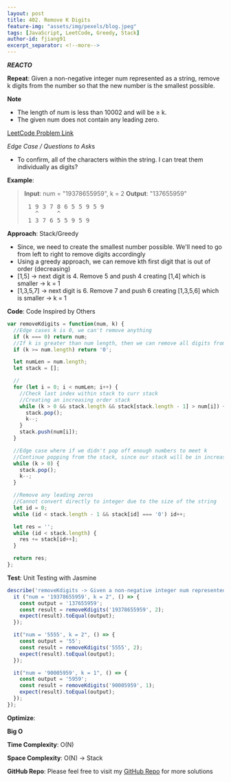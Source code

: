 ```yaml
---
layout: post
title: 402. Remove K Digits
feature-img: "assets/img/pexels/blog.jpeg"
tags: [JavaScript, LeetCode, Greedy, Stack]
author-id: fjiang91
excerpt_separator: <!--more-->
---
```


***REACTO***

**Repeat**:
Given a non-negative integer num represented as a string, remove k digits from the number so that the new number is the smallest possible.

**Note**
* The length of num is less than 10002 and will be ≥ k.
* The given num does not contain any leading zero.

[LeetCode Problem Link](https://leetcode.com/problems/remove-k-digits/)

*Edge Case / Questions to Ask*s
* To confirm, all of the characters within the string. I can treat them individually as digits?

<!--more-->

**Example**:
> **Input**: num = "19378655959", k = 2
> **Output**: "137655959"
> <pre>
>  1 9 3 7 8 6 5 5 9 5 9
>    ^     ^
>  1 3 7 6 5 5 9 5 9
> </pre>

**Approach**:
Stack/Greedy
* Since, we need to create the smallest number possible. We'll need to go from left to right to remove digits accordingly
* Using a greedy approach, we can remove kth first digit that is out of order (decreasing)
* [1,5] -> next digit is 4. Remove 5 and push 4 creating [1,4] which is smaller -> k = 1
* [1,3,5,7] -> next digit is 6. Remove 7 and push 6 creating [1,3,5,6] which is smaller -> k = 1

**Code**: Code Inspired by Others
```javascript
var removeKdigits = function(num, k) {
  //Edge cases k is 0, we can't remove anything
  if (k === 0) return num;
  //If k is greater than num length, then we can remove all digits from num
  if (k >= num.length) return '0';

  let numLen = num.length;
  let stack = [];

  //
  for (let i = 0; i < numLen; i++) {
    //Check last index within stack to curr stack
    //Creating an increasing order stack
    while (k > 0 && stack.length && stack[stack.length - 1] > num[i]) {
      stack.pop();
      k--;
    }
    stack.push(num[i]);
  }

  //Edge case where if we didn't pop off enough numbers to meet k
  //Continue popping from the stack, since our stack will be in increasing order
  while (k > 0) {
    stack.pop();
    k--;
  }

  //Remove any leading zeros
  //Cannot convert directly to integer due to the size of the string
  let id = 0;
  while (id < stack.length - 1 && stack[id] === '0') id++;

  let res = '';
  while (id < stack.length) {
    res += stack[id++];
  }

  return res;
};
```

**Test**: Unit Testing with Jasmine
```javascript
describe('removeKdigits -> Given a non-negative integer num represented as a string, remove k digits from the number so that the new number is the smallest possible.', () => {
  it ("num = '19378655959', k = 2", () => {
    const output = '137655959';
    const result = removeKdigits('19378655959', 2);
    expect(result).toEqual(output);
  });

  it("num = '5555', k = 2", () => {
    const output = '55';
    const result = removeKdigits('5555', 2);
    expect(result).toEqual(output);
  });

  it("num = '90005959', k = 1", () => {
    const output = '5959';
    const result = removeKdigits('90005959', 1);
    expect(result).toEqual(output);
  });
});
```

**Optimize**:

**Big O**

**Time Complexity**: O(N)

**Space Complexity**: O(N) -> Stack

**GitHub Repo**: Please feel free to visit my [GitHub Repo](https://github.com/fjiang91/LeetCode-Solutions) for more solutions
